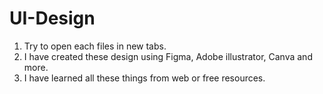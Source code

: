 # UI-Design
1. Try to open each files in new tabs.
2. I have created these design using Figma, Adobe illustrator, Canva and more.
3. I have learned all these things from web or free resources.
